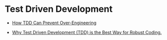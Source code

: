
# Test Driven Development

* [How TDD Can Prevent Over-Engineering](https://itnext.io/how-tdd-can-prevent-over-engineering-1265a02f8863)

* [Why Test Driven Development (TDD) is the Best Way for Robust Coding.](https://medium.com/swlh/why-test-driven-development-tdd-is-the-best-way-for-robust-coding-a1821de51e19)

